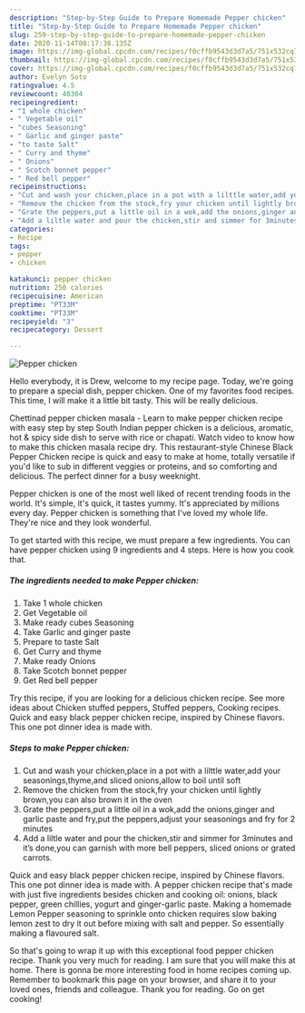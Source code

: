 ```yaml
---
description: "Step-by-Step Guide to Prepare Homemade Pepper chicken"
title: "Step-by-Step Guide to Prepare Homemade Pepper chicken"
slug: 259-step-by-step-guide-to-prepare-homemade-pepper-chicken
date: 2020-11-14T08:17:38.135Z
image: https://img-global.cpcdn.com/recipes/f0cffb9543d3d7a5/751x532cq70/pepper-chicken-recipe-main-photo.jpg
thumbnail: https://img-global.cpcdn.com/recipes/f0cffb9543d3d7a5/751x532cq70/pepper-chicken-recipe-main-photo.jpg
cover: https://img-global.cpcdn.com/recipes/f0cffb9543d3d7a5/751x532cq70/pepper-chicken-recipe-main-photo.jpg
author: Evelyn Soto
ratingvalue: 4.5
reviewcount: 40304
recipeingredient:
- "1 whole chicken"
- " Vegetable oil"
- "cubes Seasoning"
- " Garlic and ginger paste"
- "to taste Salt"
- " Curry and thyme"
- " Onions"
- " Scotch bonnet pepper"
- " Red bell pepper"
recipeinstructions:
- "Cut and wash your chicken,place in a pot with a lilttle water,add your seasonings,thyme,and sliced onions,allow to boil until soft"
- "Remove the chicken from the stock,fry your chicken until lightly brown,you can also brown it in the oven"
- "Grate the peppers,put a little oil in a wok,add the onions,ginger and garlic paste and fry,put the peppers,adjust your seasonings and fry for 2 minutes"
- "Add a liltle water and pour the chicken,stir and simmer for 3minutes and it’s done,you can garnish with more bell peppers, sliced onions or grated carrots."
categories:
- Recipe
tags:
- pepper
- chicken

katakunci: pepper chicken 
nutrition: 250 calories
recipecuisine: American
preptime: "PT33M"
cooktime: "PT33M"
recipeyield: "3"
recipecategory: Dessert

---
```



![Pepper chicken](https://img-global.cpcdn.com/recipes/f0cffb9543d3d7a5/751x532cq70/pepper-chicken-recipe-main-photo.jpg)

Hello everybody, it is Drew, welcome to my recipe page. Today, we're going to prepare a special dish, pepper chicken. One of my favorites food recipes. This time, I will make it a little bit tasty. This will be really delicious.

Chettinad pepper chicken masala - Learn to make pepper chicken recipe with easy step by step South Indian pepper chicken is a delicious, aromatic, hot &amp; spicy side dish to serve with rice or chapati. Watch video to know how to make this chicken masala recipe dry. This restaurant-style Chinese Black Pepper Chicken recipe is quick and easy to make at home, totally versatile if you&#39;d like to sub in different veggies or proteins, and so comforting and delicious. The perfect dinner for a busy weeknight.

Pepper chicken is one of the most well liked of recent trending foods in the world. It's simple, it's quick, it tastes yummy. It's appreciated by millions every day. Pepper chicken is something that I've loved my whole life. They're nice and they look wonderful.


To get started with this recipe, we must prepare a few ingredients. You can have pepper chicken using 9 ingredients and 4 steps. Here is how you cook that.

<!--inarticleads1-->

##### The ingredients needed to make Pepper chicken:

1. Take 1 whole chicken
1. Get  Vegetable oil
1. Make ready cubes Seasoning
1. Take  Garlic and ginger paste
1. Prepare to taste Salt
1. Get  Curry and thyme
1. Make ready  Onions
1. Take  Scotch bonnet pepper
1. Get  Red bell pepper


Try this recipe, if you are looking for a delicious chicken recipe. See more ideas about Chicken stuffed peppers, Stuffed peppers, Cooking recipes. Quick and easy black pepper chicken recipe, inspired by Chinese flavors. This one pot dinner idea is made with. 

<!--inarticleads2-->

##### Steps to make Pepper chicken:

1. Cut and wash your chicken,place in a pot with a lilttle water,add your seasonings,thyme,and sliced onions,allow to boil until soft
1. Remove the chicken from the stock,fry your chicken until lightly brown,you can also brown it in the oven
1. Grate the peppers,put a little oil in a wok,add the onions,ginger and garlic paste and fry,put the peppers,adjust your seasonings and fry for 2 minutes
1. Add a liltle water and pour the chicken,stir and simmer for 3minutes and it’s done,you can garnish with more bell peppers, sliced onions or grated carrots.


Quick and easy black pepper chicken recipe, inspired by Chinese flavors. This one pot dinner idea is made with. A pepper chicken recipe that&#39;s made with just five ingredients besides chicken and cooking oil: onions, black pepper, green chillies, yogurt and ginger-garlic paste. Making a homemade Lemon Pepper seasoning to sprinkle onto chicken requires slow baking lemon zest to dry it out before mixing with salt and pepper. So essentially making a flavoured salt. 

So that's going to wrap it up with this exceptional food pepper chicken recipe. Thank you very much for reading. I am sure that you will make this at home. There is gonna be more interesting food in home recipes coming up. Remember to bookmark this page on your browser, and share it to your loved ones, friends and colleague. Thank you for reading. Go on get cooking!
